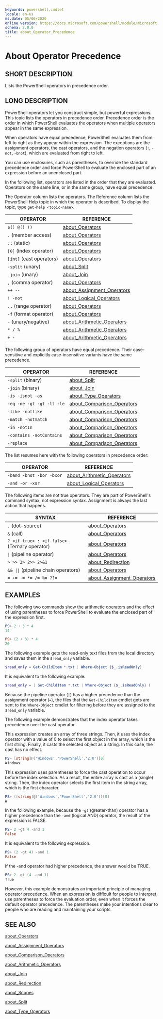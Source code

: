 ```yaml
---
keywords: powershell,cmdlet
locale: en-us
ms.date: 05/06/2020
online version: https://docs.microsoft.com/powershell/module/microsoft.powershell.core/about/about_operator_precedence?view=powershell-7.x&WT.mc_id=ps-gethelp
schema: 2.0.0
title: about_Operator_Precedence
---
```

# About Operator Precedence

## SHORT DESCRIPTION
Lists the PowerShell operators in precedence order.

## LONG DESCRIPTION

PowerShell operators let you construct simple, but powerful expressions. This
topic lists the operators in precedence order. Precedence order is the order in
which PowerShell evaluates the operators when multiple operators appear in the
same expression.

When operators have equal precedence, PowerShell evaluates them from left to
right as they appear within the expression. The exceptions are the assignment
operators, the cast operators, and the negation operators (`!`, `-not`,
`-bnot`), which are evaluated from right to left.

You can use enclosures, such as parentheses, to override the standard
precedence order and force PowerShell to evaluate the enclosed part of an
expression before an unenclosed part.

In the following list, operators are listed in the order that they are
evaluated. Operators on the same line, or in the same group, have equal
precedence.

The Operator column lists the operators. The Reference column lists the
PowerShell Help topic in which the operator is described. To display the topic,
type `get-help <topic-name>`.

|         OPERATOR         |           REFERENCE            |
| ------------------------ | ------------------------------ |
| `$() @() ()`             | [about_Operators][]            |
| `.` (member access)      | [about_Operators][]            |
| `::` (static)            | [about_Operators][]            |
| `[0]` (index operator)   | [about_Operators][]            |
| `[int]` (cast operators) | [about_Operators][]            |
| `-split` (unary)         | [about_Split][]                |
| `-join` (unary)          | [about_Join][]                 |
| `,` (comma operator)     | [about_Operators][]            |
| `++ --`                  | [about_Assignment_Operators][] |
| `! -not`                 | [about_Logical_Operators][]    |
| `..` (range operator)    | [about_Operators][]            |
| `-f` (format operator)   | [about_Operators][]            |
| `-` (unary/negative)     | [about_Arithmetic_Operators][] |
| `* / %`                  | [about_Arithmetic_Operators][] |
| `+ -`                    | [about_Arithmetic_Operators][] |

The following group of operators have equal precedence. Their case-sensitive
and explicitly case-insensitive variants have the same precedence.

|         OPERATOR          |           REFERENCE            |
| ------------------------- | ------------------------------ |
| `-split` (binary)         | [about_Split][]                |
| `-join` (binary)          | [about_Join][]                 |
| `-is -isnot -as`          | [about_Type_Operators][]       |
| `-eq -ne -gt -gt -lt -le` | [about_Comparison_Operators][] |
| `-like -notlike`          | [about_Comparison_Operators][] |
| `-match -notmatch`        | [about_Comparison_Operators][] |
| `-in -notIn`              | [about_Comparison_Operators][] |
| `-contains -notContains`  | [about_Comparison_Operators][] |
| `-replace`                | [about_Comparison_Operators][] |

The list resumes here with the following operators in precedence
order:

|                OPERATOR                 |           REFERENCE            |
| --------------------------------------- | ------------------------------ |
| `-band -bnot -bor -bxor`                | [about_Arithmetic_Operators][] |
| `-and -or -xor`                         | [about_Logical_Operators][]    |

The following items are not true operators. They are part of PowerShell's
command syntax, not expression syntax. Assignment is always the last action
that happens.

|                SYNTAX                   |           REFERENCE            |
| --------------------------------------- | ------------------------------ |
| `.` (dot-source)                        | [about_Operators][]            |
| `&` (call)                              | [about_Operators][]            |
| `? <if-true> : <if-false>` (Ternary operator) | [about_Operators][]      |
| <code>&#124;</code> (pipeline operator) | [about_Operators][]            |
| `> >> 2> 2>> 2>&1`                      | [about_Redirection][]          |
| <code>&& &#124;&#124;</code> (pipeline chain operators) | [about_Operators][] |
| `= += -= *= /= %= ??=`                  | [about_Assignment_Operators][] |

## EXAMPLES

The following two commands show the arithmetic operators and the effect of
using parentheses to force PowerShell to evaluate the enclosed part of the
expression first.

```powershell
PS> 2 + 3 * 4
14

PS> (2 + 3) * 4
20
```

The following example gets the read-only text files from the local directory
and saves them in the `$read_only` variable.

```powershell
$read_only = Get-ChildItem *.txt | Where-Object {$_.isReadOnly}
```

It is equivalent to the following example.

```powershell
$read_only = ( Get-ChildItem *.txt | Where-Object {$_.isReadOnly} )
```

Because the pipeline operator (`|`) has a higher precedence than the assignment
operator (`=`), the files that the `Get-ChildItem` cmdlet gets are sent to the
`Where-Object` cmdlet for filtering before they are assigned to the `$read_only`
variable.

The following example demonstrates that the index operator takes precedence
over the cast operator.

This expression creates an array of three strings. Then, it uses the index
operator with a value of 0 to select the first object in the array, which is
the first string. Finally, it casts the selected object as a string. In this
case, the cast has no effect.

```powershell
PS> [string]@('Windows','PowerShell','2.0')[0]
Windows
```

This expression uses parentheses to force the cast operation to occur before
the index selection. As a result, the entire array is cast as a (single)
string. Then, the index operator selects the first item in the string array,
which is the first character.

```powershell
PS> ([string]@('Windows','PowerShell','2.0'))[0]
W
```

In the following example, because the `-gt` (greater-than) operator has a
higher precedence than the `-and` (logical AND) operator, the result of the
expression is FALSE.

```powershell
PS> 2 -gt 4 -and 1
False
```

It is equivalent to the following expression.

```powershell
PS> (2 -gt 4) -and 1
False
```

If the -and operator had higher precedence, the answer would be TRUE.

```powershell
PS> 2 -gt (4 -and 1)
True
```

However, this example demonstrates an important principle of managing operator
precedence. When an expression is difficult for people to interpret, use
parentheses to force the evaluation order, even when it forces the default
operator precedence. The parentheses make your intentions clear to people who
are reading and maintaining your scripts.

## SEE ALSO

[about_Operators][]

[about_Assignment_Operators][]

[about_Comparison_Operators][]

[about_Arithmetic_Operators][]

[about_Join][]

[about_Redirection][]

[about_Scopes][]

[about_Split][]

[about_Type_Operators][]

<!-- reference links -->
[about_Arithmetic_Operators]: about_Arithmetic_Operators.md
[about_Assignment_Operators]: about_Assignment_Operators.md
[about_Comparison_Operators]: about_Comparison_Operators.md
[about_Join]: about_Join.md
[about_Logical_Operators]: about_logical_operators.md
[about_Operators]: about_Operators.md
[about_Redirection]: about_Redirection.md
[about_Scopes]: about_Scopes.md
[about_Split]: about_Split.md
[about_Type_Operators]: about_Type_Operators.md
